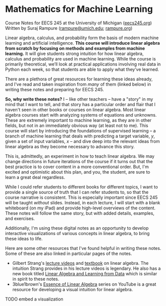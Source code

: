 # Mathematics for Machine Learning

Course Notes for EECS 245 at the University of Michigan ([eecs245.org](https://eecs245.org))<br>Written by Suraj Rampure (rampure@umich.edu; [rampure.org](https://rampure.org))<br>
<!-- The contents of this book are licensed for free consumption under the following license: [Creative Commons Attribution-NonCommercial-NoDerivatives 4.0 International (CC BY-NC-ND 4.0)](https://creativecommons.org/licenses/by-nc-nd/4.0/). -->

Linear algebra, calculus, and probability form the basis of modern machine learning and artificial intelligence. **This course will introduce linear algebra from scratch by focusing on methods and examples from machine learning.** It will give students strong intuition for how linear algebra, calculus and probability are used in machine learning. While the course is primarily theoretical, we’ll look at practical applications involving real data in Python each week, so that students are able to apply what they’ve learned.

There are a plethora of great resources for learning these ideas already, and I've read and taken inspiration from _many_ of them (linked below) in writing these notes and preparing for EECS 245. 

**So, why write these notes?** I – like other teachers – have a "story" in my mind that I want to tell, and that story has a particular order and flair that I haven't seen in other books or courses on linear algebra. Most linear algebra courses start with analyzing systems of equations and unknowns. These are extremely important to machine learning, as they are in other fields, but not in an immediately obvious way (at least not to me). This course will start by introducing the foundations of supervised learning – a branch of machine learning that deals with predicting a target variable, $y$, given a set of input variables, $x$ – and dive deep into the relevant ideas from linear algebra as they become necessary to advance this story.

This is, admittedly, an experiment in how to teach linear algebra. We may change directions in future iterations of the course if it turns out that the best practice is to cover content in a more conventional order. But, I'm excited and optimistic about this plan, and you, the student, are sure to learn a great deal regardless.

While I could refer students to different books for different topics, I want to provide a single source of truth that I can refer students to, so that the course narrative is consistent. This is especially important since EECS 245 will be taught _without_ slides. Instead, in each lecture, I will start with a blank whiteboard (on my iPad) and provide high-level overviews of the content. These notes will follow the same story, but with added details, examples, and exercises.

Additionally, I'm using these digital notes as an opportunity to develop interactive visualizations of various concepts in linear algebra, to bring these ideas to life.

Here are some other resources that I've found helpful in writing these notes. Some of these are also linked in particular pages of the notes.

- Gilbert Strang's [lecture videos](https://www.youtube.com/watch?v=ZK3O402wf1c&list=PL49CF3715CB9EF31D&index=1) and [textbook](https://math.mit.edu/~gs/linearalgebra/ila6/indexila6.html) on linear algebra. The intuition Strang provides in his lecture videos is legendary. He also has a new book titled [Linear Algebra and Learning from Data](https://math.mit.edu/~gs/learningfromdata/#lafe32) which is similar in spirit to these notes.
- 3blue1brown's [Essence of Linear Algebra](https://www.youtube.com/watch?v=fNk_zzaMoSs&list=PLZHQObOWD9XpO3KkyeJezhNY2NbB0LMSV&index=1) series on YouTube is a great resource for developing a visual intuition for linear algebra.

TODO embed a visualization



